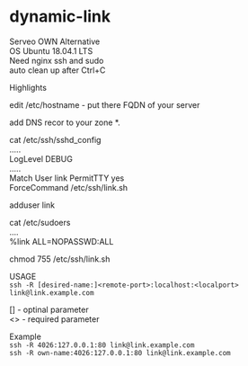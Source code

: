 # dynamic-link
Serveo OWN Alternative  
OS Ubuntu 18.04.1 LTS  
Need nginx ssh and sudo  
auto clean up after Ctrl+C  

Highlights

edit /etc/hostname - put there FQDN of your server

add DNS recor to your zone 
*.<server-name>   <server ip>

cat /etc/ssh/sshd_config	
.....	
LogLevel DEBUG	
.....	
Match User link	
	PermitTTY yes	
	ForceCommand /etc/ssh/link.sh	

adduser link	

cat /etc/sudoers	
....	
%link ALL=NOPASSWD:ALL	


chmod 755 /etc/ssh/link.sh	


USAGE  
`ssh -R [desired-name:]<remote-port>:localhost:<localport> link@link.example.com`  
	
[] - optinal parameter  
<> - required parameter  

Example  
`ssh -R 4026:127.0.0.1:80 link@link.example.com`  
`ssh -R own-name:4026:127.0.0.1:80 link@link.example.com`  



